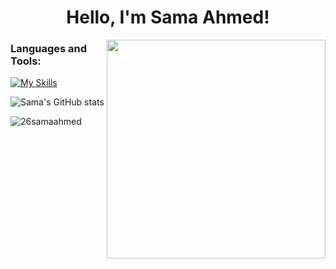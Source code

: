 <h1 align="center">Hello, I'm Sama Ahmed! </h1>
<img align="right" width="350" src=https://images.squarespace-cdn.com/content/v1/5e9e61184a2e5f4b613d5853/1590108422294-AVIEWRKP9MKDJLYQQGXO/AI.gif?format=2500w>

<h3 align="left">Languages and Tools:</h3>
<p align="left"> <a href="https://www.w3schools.com/cpp/" target="_blank" rel="noreferrer"> <img 
                                                                                                
[![My Skills](https://skillicons.dev/icons?i=cpp,html,css)](https://skillicons.dev)

![Sama's GitHub stats](https://github-readme-stats.vercel.app/api?username=26samaahmed&theme=tokyonight&show_icons=true)

<p><img align="center" src="https://github-readme-streak-stats.herokuapp.com/?user=26samaahmed&theme=tokyonight" alt="26samaahmed" /></p>
